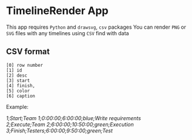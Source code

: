 # TimelineRender App

This app requires `Python` and `drawsvg`, `csv` packages
You can render `PNG` or `SVG` files with any timelines using `CSV` find with data

## CSV format

    [0] row number
    [1] id
    [2] desc
    [3] start
    [4] finish,
    [5] color
    [6] caption

Example:

<i>
1;Start;Team 1;0:00:00;6:00:00;blue;Write requirements<br>
2;Execute;Team 2;6:00:00;10:50:00;green;Execution<br>
3;Finish;Testers;6:00:00;9:50:00;green;Test<br>
</i>
